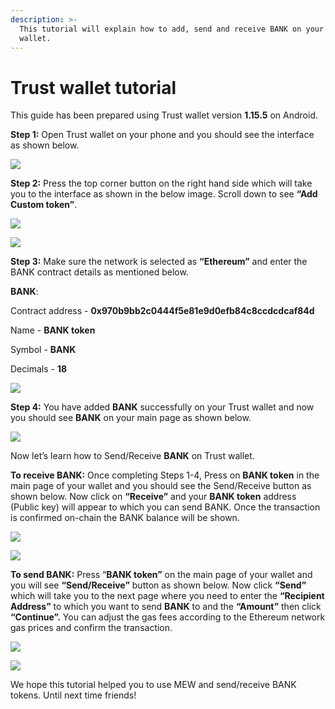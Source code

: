 ```yaml
---
description: >-
  This tutorial will explain how to add, send and receive BANK on your Trust
  wallet.
---
```


# Trust wallet tutorial

This guide has been prepared using Trust wallet version **1.15.5** on Android. 

**Step 1:** Open Trust wallet on your phone and you should see the interface as shown below. 

![](../../.gitbook/assets/0.jpeg)

**Step 2:** Press the top corner button on the right hand side which will take you to the interface as shown in the below image. Scroll down to see **“Add Custom token”**.

![](../../.gitbook/assets/2-1.jpg)

![](../../.gitbook/assets/2-2.jpg)

**Step 3:** Make sure the network is selected as **“Ethereum”** and enter the BANK contract details as mentioned below.

**BANK**:

Contract address - **0x970b9bb2c0444f5e81e9d0efb84c8ccdcdcaf84d**

Name - **BANK token**

Symbol - **BANK**

Decimals - **18**

![](../../.gitbook/assets/3%20%281%29.jpeg)

**Step 4:** You have added **BANK** successfully on your Trust wallet and now you should see **BANK** on your main page as shown below.

![](../../.gitbook/assets/4-1.jpg)

Now let’s learn how to Send/Receive **BANK** on Trust wallet.

**To receive BANK:** Once completing Steps 1-4, Press on **BANK token** in the main page of your wallet and you should see the Send/Receive button as shown below. Now click on **“Receive”** and your **BANK token** address \(Public key\) will appear to which you can send BANK. Once the transaction is confirmed on-chain the BANK balance will be shown.

![](../../.gitbook/assets/5-1.jpg)

![](../../.gitbook/assets/5-2.jpg)

**To send BANK:** Press “**BANK token”** on the main page of your wallet and you will see **“Send/Receive”** button as shown below. Now click **“Send”** which will take you to the next page where you need to enter the **“Recipient Address”** to which you want to send **BANK** to and the **“Amount”** then click **“Continue”.** You can adjust the gas fees according to the Ethereum network gas prices and confirm the transaction.

![](../../.gitbook/assets/6-1.jpg)

![](../../.gitbook/assets/6-2.jpg)

We hope this tutorial helped you to use MEW and send/receive BANK tokens. Until next time friends!

